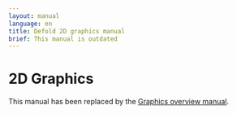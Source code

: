 ```yaml
---
layout: manual
language: en
title: Defold 2D graphics manual
brief: This manual is outdated
---
```


# 2D Graphics

This manual has been replaced by the [Graphics overview manual](/manuals/graphics).

